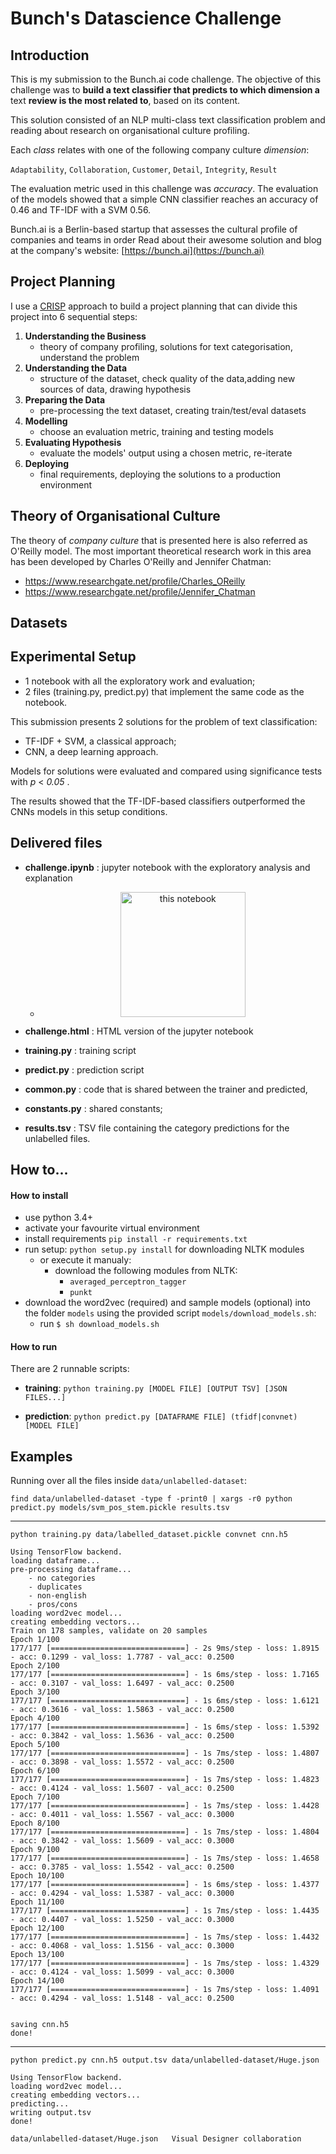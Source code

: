# Bunch's Datascience Challenge

## Introduction

This is my submission to the Bunch.ai code challenge.
The objective of this challenge was to **build a text
classifier that predicts to which dimension a** text **review
is the most related to**, based on its content.

This solution consisted of an NLP multi-class text classification
problem and reading about research on organisational culture profiling.

Each *class* relates with one of the following
company culture *dimension*:

`Adaptability`, 
`Collaboration`, 
`Customer`, 
`Detail`, 
`Integrity`, 
`Result`

The evaluation metric used in this challenge was *accuracy*.
The evaluation of the models showed that a simple CNN classifier
reaches an accuracy of 0.46 and TF-IDF with a SVM 0.56. 

Bunch.ai is a Berlin-based startup that assesses the cultural
profile of companies and teams in order
Read about their awesome solution and blog at the company's
website:
[https://bunch.ai](https://bunch.ai)




## Project Planning

I use a [CRISP](https://en.wikipedia.org/wiki/Cross-industry_standard_process_for_data_mining)
approach to build a project planning that can divide this project
into 6 sequential steps:

1. **Understanding the Business**
    + theory of company profiling, solutions for text categorisation, understand the problem
2. **Understanding the Data**
    + structure of the dataset, check quality of the data,adding new sources of data, drawing hypothesis
3. **Preparing the Data**
    + pre-processing the text dataset, creating train/test/eval datasets
4. **Modelling**
    + choose an evaluation metric, training and testing models
5. **Evaluating Hypothesis**
    + evaluate the models' output using a chosen metric, re-iterate
6. **Deploying**
    + final requirements, deploying the solutions to a production environment

## Theory of Organisational Culture

The theory of *company culture* that is presented here is
also referred as O'Reilly model.
The most important theoretical research work in this
area has been developed by Charles O'Reilly and Jennifer
Chatman:

+ https://www.researchgate.net/profile/Charles_OReilly
+ https://www.researchgate.net/profile/Jennifer_Chatman



## Datasets


## Experimental Setup

+ 1 notebook with all the exploratory work and evaluation;
+ 2 files (training.py, predict.py) that implement the same code as the notebook. 


This submission presents 2 solutions for the problem of text classification:

+ TF-IDF + SVM, a classical approach;
+ CNN, a deep learning approach.

Models for solutions were evaluated and
compared using significance tests with *p* < *0.05* .

The results showed that the TF-IDF-based classifiers outperformed the CNNs models
in this setup conditions.

## Delivered files

+ **challenge.ipynb** : jupyter notebook with the exploratory analysis and explanation
    + <p align="center">
        <img height="200px" src="http://nlp.franciscodias.pt/repo/bunch/notebook.png" alt="this notebook" />
    </p>

+ **challenge.html** : HTML version of the jupyter notebook
+ **training.py** : training script
+ **predict.py** : prediction script 
+ **common.py** : code that is shared between the trainer and predicted,
+ **constants.py** : shared constants;
+ **results.tsv** : TSV file containing the category predictions for the unlabelled files.

## How to...

#### How to install

+ use python 3.4+
+ activate your favourite virtual environment
+ install requirements ```pip install -r requirements.txt```
+ run setup: ``python setup.py install`` for downloading NLTK modules
    + or execute it manualy:
        + download the following modules from NLTK:
            + `averaged_perceptron_tagger`
            + `punkt`
+ download the word2vec (required) and sample models (optional) into the folder `models` using the provided script `models/download_models.sh`:
    + run `$ sh download_models.sh`

#### How to run

There are 2 runnable scripts:

+ **training**: 
    `python training.py [MODEL FILE] [OUTPUT TSV] [JSON FILES...]`

+ **prediction**:
    `python predict.py [DATAFRAME FILE] (tfidf|convnet) [MODEL FILE]`

## Examples

Running over all the files inside `data/unlabelled-dataset`:

`find data/unlabelled-dataset -type f -print0 | xargs -r0 python predict.py models/svm_pos_stem.pickle results.tsv`

---

`python training.py data/labelled_dataset.pickle convnet cnn.h5`

```
Using TensorFlow backend.
loading dataframe...
pre-processing dataframe...
	- no categories
	- duplicates
	- non-english
	- pros/cons
loading word2vec model...
creating embedding vectors...
Train on 178 samples, validate on 20 samples
Epoch 1/100
177/177 [==============================] - 2s 9ms/step - loss: 1.8915 - acc: 0.1299 - val_loss: 1.7787 - val_acc: 0.2500
Epoch 2/100
177/177 [==============================] - 1s 6ms/step - loss: 1.7165 - acc: 0.3107 - val_loss: 1.6497 - val_acc: 0.2500
Epoch 3/100
177/177 [==============================] - 1s 6ms/step - loss: 1.6121 - acc: 0.3616 - val_loss: 1.5863 - val_acc: 0.2500
Epoch 4/100
177/177 [==============================] - 1s 6ms/step - loss: 1.5392 - acc: 0.3842 - val_loss: 1.5636 - val_acc: 0.2500
Epoch 5/100
177/177 [==============================] - 1s 7ms/step - loss: 1.4807 - acc: 0.3898 - val_loss: 1.5572 - val_acc: 0.2500
Epoch 6/100
177/177 [==============================] - 1s 7ms/step - loss: 1.4823 - acc: 0.4124 - val_loss: 1.5607 - val_acc: 0.2500
Epoch 7/100
177/177 [==============================] - 1s 7ms/step - loss: 1.4428 - acc: 0.4011 - val_loss: 1.5567 - val_acc: 0.3000
Epoch 8/100
177/177 [==============================] - 1s 7ms/step - loss: 1.4804 - acc: 0.3842 - val_loss: 1.5609 - val_acc: 0.3000
Epoch 9/100
177/177 [==============================] - 1s 7ms/step - loss: 1.4658 - acc: 0.3785 - val_loss: 1.5542 - val_acc: 0.2500
Epoch 10/100
177/177 [==============================] - 1s 6ms/step - loss: 1.4377 - acc: 0.4294 - val_loss: 1.5387 - val_acc: 0.3000
Epoch 11/100
177/177 [==============================] - 1s 7ms/step - loss: 1.4435 - acc: 0.4407 - val_loss: 1.5250 - val_acc: 0.3000
Epoch 12/100
177/177 [==============================] - 1s 7ms/step - loss: 1.4432 - acc: 0.4068 - val_loss: 1.5156 - val_acc: 0.3000
Epoch 13/100
177/177 [==============================] - 1s 7ms/step - loss: 1.4329 - acc: 0.4124 - val_loss: 1.5099 - val_acc: 0.3000
Epoch 14/100
177/177 [==============================] - 1s 7ms/step - loss: 1.4091 - acc: 0.4294 - val_loss: 1.5148 - val_acc: 0.2500


saving cnn.h5
done!
```

---


`python predict.py cnn.h5 output.tsv data/unlabelled-dataset/Huge.json`

```
Using TensorFlow backend.
loading word2vec model...
creating embedding vectors...
predicting...
writing output.tsv
done!
```

```
data/unlabelled-dataset/Huge.json	Visual Designer	collaboration	
```
